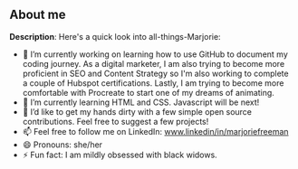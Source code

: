 ## About me
**Description**: Here's a quick look into all-things-Marjorie:

- 🔭 I’m currently working on learning how to use GitHub to document my coding journey. As a digital marketer, I am also trying to become more proficient in SEO and Content Strategy so I'm also working to complete a couple of Hubspot certifications. Lastly, I am trying to become more comfortable with Procreate to start one of my dreams of animating. 
- 🌱 I’m currently learning HTML and CSS. Javascript will be next!
- 👯 I’d like to get my hands dirty with a few simple open source contributions. Feel free to suggest a few projects!
- 📫 Feel free to follow me on LinkedIn: www.linkedin/in/marjoriefreeman
- 😄 Pronouns: she/her
- ⚡ Fun fact: I am mildly obsessed with black widows. 
